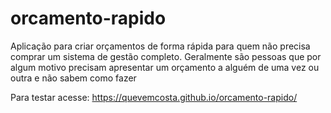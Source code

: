 # orcamento-rapido
Aplicação para criar orçamentos de forma rápida para quem não precisa comprar um sistema de gestão completo. Geralmente são pessoas que por algum motivo precisam apresentar um orçamento a alguém de uma vez ou outra e não sabem como fazer 

Para testar acesse: https://quevemcosta.github.io/orcamento-rapido/
